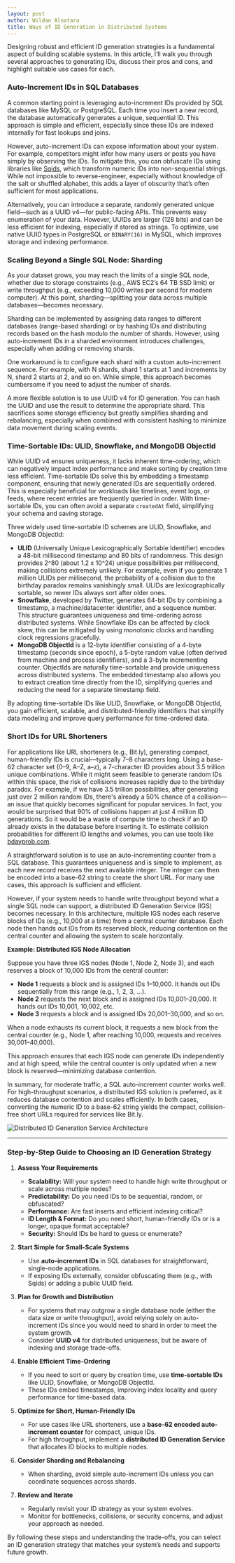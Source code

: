 ```yaml
---
layout: post
author: Wildan Alnatara
title: Ways of ID Generation in Distributed Systems
---
```


Designing robust and efficient ID generation strategies is a fundamental aspect of building scalable systems. In this article, I’ll walk you through several approaches to generating IDs, discuss their pros and cons, and highlight suitable use cases for each.

### Auto-Increment IDs in SQL Databases

A common starting point is leveraging auto-increment IDs provided by SQL databases like MySQL or PostgreSQL. Each time you insert a new record, the database automatically generates a unique, sequential ID. This approach is simple and efficient, especially since these IDs are indexed internally for fast lookups and joins.

However, auto-increment IDs can expose information about your system. For example, competitors might infer how many users or posts you have simply by observing the IDs. To mitigate this, you can obfuscate IDs using libraries like [Sqids](https://sqids.org/id), which transform numeric IDs into non-sequential strings. While not impossible to reverse-engineer, especially without knowledge of the salt or shuffled alphabet, this adds a layer of obscurity that’s often sufficient for most applications.

Alternatively, you can introduce a separate, randomly generated unique field—such as a UUID v4—for public-facing APIs. This prevents easy enumeration of your data. However, UUIDs are larger (128 bits) and can be less efficient for indexing, especially if stored as strings. To optimize, use native UUID types in PostgreSQL or `BINARY(16)` in MySQL, which improves storage and indexing performance.

### Scaling Beyond a Single SQL Node: Sharding

As your dataset grows, you may reach the limits of a single SQL node, whether due to storage constraints (e.g., AWS EC2’s 64 TB SSD limit) or write throughput (e.g., exceeding 10,000 writes per second for modern computer). At this point, sharding—splitting your data across multiple databases—becomes necessary.

Sharding can be implemented by assigning data ranges to different databases (range-based sharding) or by hashing IDs and distributing records based on the hash modulo the number of shards. However, using auto-increment IDs in a sharded environment introduces challenges, especially when adding or removing shards.

One workaround is to configure each shard with a custom auto-increment sequence. For example, with N shards, shard 1 starts at 1 and increments by N, shard 2 starts at 2, and so on. While simple, this approach becomes cumbersome if you need to adjust the number of shards.

A more flexible solution is to use UUID v4 for ID generation. You can hash the UUID and use the result to determine the appropriate shard. This sacrifices some storage efficiency but greatly simplifies sharding and rebalancing, especially when combined with consistent hashing to minimize data movement during scaling events.
### Time-Sortable IDs: ULID, Snowflake, and MongoDB ObjectId

While UUID v4 ensures uniqueness, it lacks inherent time-ordering, which can negatively impact index performance and make sorting by creation time less efficient. Time-sortable IDs solve this by embedding a timestamp component, ensuring that newly generated IDs are sequentially ordered. This is especially beneficial for workloads like timelines, event logs, or feeds, where recent entries are frequently queried in order. With time-sortable IDs, you can often avoid a separate `createdAt` field, simplifying your schema and saving storage.

Three widely used time-sortable ID schemes are ULID, Snowflake, and MongoDB ObjectId:

- **ULID** (Universally Unique Lexicographically Sortable Identifier) encodes a 48-bit millisecond timestamp and 80 bits of randomness. This design provides 2^80 (about 1.2 x 10^24) unique possibilities per millisecond, making collisions extremely unlikely. For example, even if you generate 1 million ULIDs per millisecond, the probability of a collision due to the birthday paradox remains vanishingly small. ULIDs are lexicographically sortable, so newer IDs always sort after older ones.
- **Snowflake**, developed by Twitter, generates 64-bit IDs by combining a timestamp, a machine/datacenter identifier, and a sequence number. This structure guarantees uniqueness and time-ordering across distributed systems. While Snowflake IDs can be affected by clock skew, this can be mitigated by using monotonic clocks and handling clock regressions gracefully.
- **MongoDB ObjectId** is a 12-byte identifier consisting of a 4-byte timestamp (seconds since epoch), a 5-byte random value (often derived from machine and process identifiers), and a 3-byte incrementing counter. ObjectIds are naturally time-sortable and provide uniqueness across distributed systems. The embedded timestamp also allows you to extract creation time directly from the ID, simplifying queries and reducing the need for a separate timestamp field.

By adopting time-sortable IDs like ULID, Snowflake, or MongoDB ObjectId, you gain efficient, scalable, and distributed-friendly identifiers that simplify data modeling and improve query performance for time-ordered data.

### Short IDs for URL Shorteners

For applications like URL shorteners (e.g., Bit.ly), generating compact, human-friendly IDs is crucial—typically 7–8 characters long. Using a base-62 character set (0–9, A–Z, a–z), a 7-character ID provides about 3.5 trillion unique combinations. While it might seem feasible to generate random IDs within this space, the risk of collisions increases rapidly due to the birthday paradox. For example, if we have 3.5 trillion possibilities, after generating just over 2 million random IDs, there's already a 50% chance of a collision—an issue that quickly becomes significant for popular services. In fact, you would be surprised that 90% of collisions happen at just 4 million ID generations. So it would be a waste of compute time to check if an ID already exists in the database before inserting it. To estimate collision probabilities for different ID lengths and volumes, you can use tools like [bdayprob.com](https://www.bdayprob.com/).

A straightforward solution is to use an auto-incrementing counter from a SQL database. This guarantees uniqueness and is simple to implement, as each new record receives the next available integer. The integer can then be encoded into a base-62 string to create the short URL. For many use cases, this approach is sufficient and efficient.

However, if your system needs to handle write throughput beyond what a single SQL node can support, a distributed ID Generation Service (IGS) becomes necessary. In this architecture, multiple IGS nodes each reserve blocks of IDs (e.g., 10,000 at a time) from a central counter database. Each node then hands out IDs from its reserved block, reducing contention on the central counter and allowing the system to scale horizontally.

**Example: Distributed IGS Node Allocation**

Suppose you have three IGS nodes (Node 1, Node 2, Node 3), and each reserves a block of 10,000 IDs from the central counter:

- **Node 1** requests a block and is assigned IDs 1–10,000. It hands out IDs sequentially from this range (e.g., 1, 2, 3, ...).
- **Node 2** requests the next block and is assigned IDs 10,001–20,000. It hands out IDs 10,001, 10,002, etc.
- **Node 3** requests a block and is assigned IDs 20,001–30,000, and so on.

When a node exhausts its current block, it requests a new block from the central counter (e.g., Node 1, after reaching 10,000, requests and receives 30,001–40,000).

This approach ensures that each IGS node can generate IDs independently and at high speed, while the central counter is only updated when a new block is reserved—minimizing database contention.

In summary, for moderate traffic, a SQL auto-increment counter works well. For high-throughput scenarios, a distributed IGS solution is preferred, as it reduces database contention and scales efficiently. In both cases, converting the numeric ID to a base-62 string yields the compact, collision-free short URLs required for services like Bit.ly.

![Distributed ID Generation Service Architecture](/assets/images/Id-Generations-image-1.png)

---
### Step-by-Step Guide to Choosing an ID Generation Strategy

1. **Assess Your Requirements**
    - **Scalability:** Will your system need to handle high write throughput or scale across multiple nodes?
    - **Predictability:** Do you need IDs to be sequential, random, or obfuscated?
    - **Performance:** Are fast inserts and efficient indexing critical?
    - **ID Length & Format:** Do you need short, human-friendly IDs or is a longer, opaque format acceptable?
    - **Security:** Should IDs be hard to guess or enumerate?

2. **Start Simple for Small-Scale Systems**
    - Use **auto-increment IDs** in SQL databases for straightforward, single-node applications.
    - If exposing IDs externally, consider obfuscating them (e.g., with Sqids) or adding a public UUID field.

3. **Plan for Growth and Distribution**
    - For systems that may outgrow a single database node (either the data size or write throughput), avoid relying solely on auto-increment IDs since you would need to shard in order to meet the system growth.
    - Consider **UUID v4** for distributed uniqueness, but be aware of indexing and storage trade-offs.

4. **Enable Efficient Time-Ordering**
    - If you need to sort or query by creation time, use **time-sortable IDs** like ULID, Snowflake, or MongoDB ObjectId.
    - These IDs embed timestamps, improving index locality and query performance for time-based data.

5. **Optimize for Short, Human-Friendly IDs**
    - For use cases like URL shorteners, use a **base-62 encoded auto-increment counter** for compact, unique IDs.
    - For high throughput, implement a **distributed ID Generation Service** that allocates ID blocks to multiple nodes.

6. **Consider Sharding and Rebalancing**
    - When sharding, avoid simple auto-increment IDs unless you can coordinate sequences across shards.

7. **Review and Iterate**
    - Regularly revisit your ID strategy as your system evolves.
    - Monitor for bottlenecks, collisions, or security concerns, and adjust your approach as needed.

By following these steps and understanding the trade-offs, you can select an ID generation strategy that matches your system’s needs and supports future growth.
